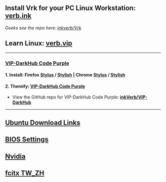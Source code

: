 ## Install Vrk for your PC Linux Workstation: [verb.ink](http://verb.ink)
*Geeks see the repo here: [inkverb/Vrk](https://github.com/inkVerb/vrk)*
## Learn Linux: [verb.vip](https://github.com/inkVerb/VIP)
___
### [VIP-DarkHub Code Purple](https://userstyles.org/styles/172338)
#### 1. Install: Firefox [Stylus](https://addons.mozilla.org/en-US/firefox/addon/styl-us/) / [Stylish](https://addons.mozilla.org/en-US/firefox/addon/stylish/) | Chrome [Stylus](https://chrome.google.com/webstore/detail/stylus/clngdbkpkpeebahjckkjfobafhncgmne) / [Stylish](https://chrome.google.com/webstore/detail/stylish-custom-themes-for/fjnbnpbmkenffdnngjfgmeleoegfcffe)
#### 2. Themify: [VIP-DarkHub Code Purple](https://userstyles.org/styles/172338)
- View the GitHub repo for VIP-DarkHub Code Purple: **[inkVerb/VIP-DarkHub](https://github.com/inkVerb/VIP-DarkHub)**

___
## [Ubuntu Download Links](https://github.com/inkVerb/Vubuntu/blob/master/UbuntuDL.md)
## [BIOS Settings](https://github.com/inkVerb/Vubuntu/blob/master/install-BIOS-UEFI.md)
## [Nvidia](https://github.com/inkVerb/Vubuntu/blob/master/GFX-nvidia-etc.md)
## [fcitx TW_ZH](https://github.com/inkVerb/Vubuntu/blob/master/fcitxTW_ZH.md)
